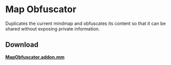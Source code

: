 # Map Obfuscator

Duplicates the current mindmap and obfuscates its content so that it can be shared without exposing private information.

## Download

[**MapObfuscator.addon.mm**](../../releases/)
